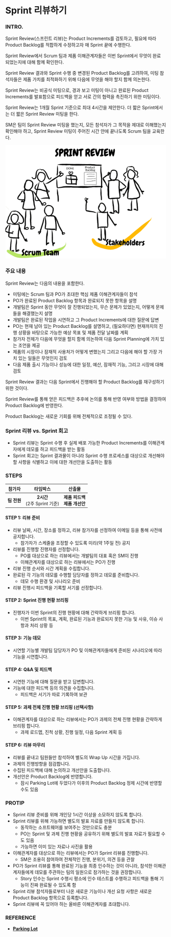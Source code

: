 # Sprint 리뷰하기

### INTRO.

Sprint Review(스프린트 리뷰)는 Product Increments를 검토하고, 필요에 따라 Product Backlog를 적합하게 수정하고자 매 Sprint 끝에 수행한다.

Sprint Review에서 Scrum 팀과 제품 이해관계자들은 이번 Sprint에서 무엇이 완료 되었는지에 대해 함께 확인한다.

Sprint Review 결과와 Sprint 수행 중 변경된 Product Backlog를 고려하여, 미팅 참석자들은 제품 가치를 최적화하기 위해 다음에 무엇을 해야 할지 함께 의논한다.

Sprint Review는 비공식 미팅으로, 경과 보고 미팅이 아니고 완료된 Product Increments를 발표함으로 피드백을 얻고 서로 간의 협력을 촉진하기 위한 미팅이다.

Sprint Review는 1개월 Sprint 기준으로 최대 4시간을 제안한다. 더 짧은 Sprint에서는 더 짧은 Sprint Review 미팅을 한다.

SM은 팀이 Sprint Review 미팅을 했는지, 모든 참석자가 그 목적을 제대로 이해했는지 확인해야 하고, Sprint Review 미팅이 주어진 시간 안에 끝나도록 Scrum 팀을 교육한다.

![sprint_review](./img/sprint_review.png)

### 주요 내용

Sprint Review는 다음의 내용을 포함한다.

- 미팅에는 Scrum 팀과 PO가 초대한 핵심 제품 이해관계자들이 참석
- PO가 완료된 Product Backlog 항목과 완료되지 못한 항목을 설명
- 개발팀은 Sprint 동안 무엇이 잘 진행되었는지, 무슨 문제가 있었는지, 어떻게 문제들을 해결했는지 설명
- 개발팀은 완료된 작업을 시연하고 그 Product Increments에 대한 질문에 답변
- PO는 현재 남아 있는 Product Backlog를 설명하고, (필요하다면) 현재까지의 진행 상황을 바탕으로 가능한 예상 목표 및 제품 전달 날짜를 계획
- 참가자 전체가 다음에 무엇을 할지 함께 의논하여 다음 Sprint Planning에 가치 있는 조언을 제공
- 제품의 시장이나 잠재적 사용처가 어떻게 변했는지 그리고 다음에 해야 할 가장 가치 있는 일들은 무엇인지 검토
- 다음 제품 출시 기능이나 성능에 대한 일정, 예산, 잠재적 기능, 그리고 시장에 대해 검토

Sprint Review 결과는 다음 Sprint에서 진행해야 할 Product Backlog를 재구성하기 위한 것이다.

Sprint Review를 통해 얻은 피드백은 추후에 논의를 통해 반영 여부와 방법을 결정하여 Product Backlog에 반영한다.

Product Backlog는 새로운 기회를 위해 전체적으로 조정될 수 있다.

### Sprint 리뷰 vs. Sprint 회고

- Sprint 리뷰는 Sprint 수행 후 실제 배포 가능한 Product Increments를 이해관계자에게 데모를 하고 피드백을 받는 활동
- Sprint 회고는 Sprint 결과물이 아니라 Sprint 수행 프로세스를 대상으로 개선해야 할 사항을 식별하고 이에 대한 개선안을 도출하는 활동

### STEPS

|   참가자    |             타임박스             |                산출물                |
| :---------: | :------------------------------: | :----------------------------------: |
| **팀 전원** | **2시간**<br />(2주 Sprint 기준) | **제품 피드백**<br />**제품 개선안** |

#### STEP 1: 리뷰 준비

- 리뷰 날짜, 시간, 장소를 정하고, 리뷰 참가자를 선정하여 이메일 등을 통해 사전에 공지합니다.
  - 참가자가 스케줄을 조정할 수 있도록 미리(약 1주일 전) 공지
- 리뷰를 진행할 진행자를 선정합니다.
  - PO를 대상으로 하는 리뷰에서는 개발팀의 대표 혹은 SM이 진행
  - 이해관계자를 대상으로 하는 리뷰에서는 PO가 진행
- 리뷰 진행 순서와 시간 계획을 수립합니다.
- 완료된 각 기능의 데모를 수행할 담당자를 정하고 데모를 준비합니다.
  - 데모 수행 환경 및 시나리오 준비
- 리뷰 진행시 피드백을 기록할 서기를 선정합니다.

#### STEP 2: Sprint 진행 현황 브리핑

- 진행자가 이번 Sprint의 진행 현황에 대해 간략하게 브리핑 합니다.
  - 이번 Sprint의 목표, 계획, 완료된 기능과 완료되지 못한 기능 및 사유, 이슈 사항과 처리 상황 등

#### STEP 3: 기능 데모

- 시연할 기능별 개발팀 담당자가 PO 및 이해관계자들에게 준비된 시나리오에 따라 기능을 시연합니다.

#### STEP 4: Q&A 및 피드백

- 시연한 기능에 대해 질문을 받고 답변합니다.
- 기능에 대한 피드백 등의 의견을 수집합니다.
  - 피드백은 서기가 따로 기록하여 보관

#### STEP 5: 과제 전체 진행 현황 브리핑 (선택사항)

- 이해관계자를 대상으로 하는 리뷰에서는 PO가 과제의 전체 진행 현황을 간략하게 브리핑 합니다.
  - 과제 로드맵, 진척 상황, 진행 일정, 다음 Sprint 계획 등

#### STEP 6: 리뷰 마무리

- 리뷰를 끝내고 팀원들만 참석하여 별도의 Wrap Up 시간을 가집니다.
- 과제의 진행방향을 점검합니다.
- 수집된 피드백에 대해 논의하고 개선안을 도출합니다.
- 개선안은 Product Backlog에 반영합니다.
  - 잠시 Parking Lot에 두었다가 이후의 Product Backlog 정제 시간에 반영할 수도 있음

### PROTIP

- Sprint 리뷰 준비를 위해 개인당 1시간 이상을 소모하지 않도록 합니다.
- Sprint 리뷰를 위해 가능하면 별도의 발표 자료를 만들지 않도록 합니다.
  - 동작하는 소프트웨어를 보여주는 것만으로도 충분
  - PO는 Sprint 및 과제 진행 현황을 공유하기 위해 별도의 발표 자료가 필요할 수도 있음
  - 가능하면 이미 있는 자료나 사진을 활용
- 이해관계자를 대상으로 하는 리뷰에서는 PO가 Sprint 리뷰를 진행합니다.
  - SM은 조용히 참여하여 전체적인 진행, 분위기, 의견 등을 관찰
- PO가 Sprint 리뷰를 통해 완료된 기능을 최종 인수하는 것이 아니라, 참석한 이해관계자들에게 데모를 주관하는 팀의 일원으로 참가하는 것을 권장합니다.
  - Story 인수는 Sprint 수행시 평소에 인수 테스트를 수행하고 피드백을 통해 기능이 진짜 완료될 수 있도록 함
- Sprint 리뷰 참석자들로부터 나온 새로운 기능이나 개선 요청 사항은 새로운 Product Backlog 항목으로 등록합니다.
- Sprint 리뷰에 꼭 있어야 하는 올바른 이해관계자를 초대합니다.

### REFERENCE

- **[Parking Lot](./parking-lot.md)**